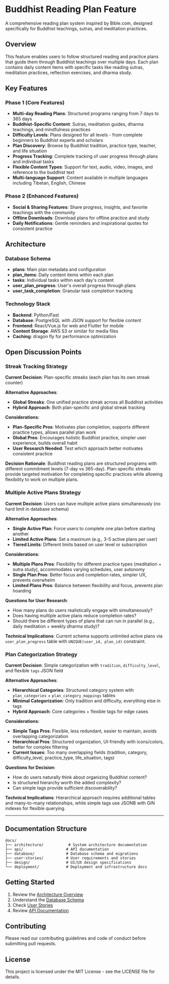 # Buddhist Reading Plan Feature

A comprehensive reading plan system inspired by Bible.com, designed specifically for Buddhist teachings, sutras, and meditation practices.

## Overview

This feature enables users to follow structured reading and practice plans that guide them through Buddhist teachings over multiple days. Each plan contains daily content items with specific tasks like reading sutras, meditation practices, reflection exercises, and dharma study.

## Key Features

### Phase 1 (Core Features)
- **Multi-day Reading Plans**: Structured programs ranging from 7 days to 365 days
- **Buddhist-Specific Content**: Sutras, meditation guides, dharma teachings, and mindfulness practices
- **Difficulty Levels**: Plans designed for all levels - from complete beginners to Buddhist experts and scholars
- **Plan Discovery**: Browse by Buddhist tradition, practice type, teacher, and life situation
- **Progress Tracking**: Complete tracking of user progress through plans and individual tasks
- **Flexible Content Types**: Support for text, audio, video, images, and reference to the buddhist text
- **Multi-language Support**: Content available in multiple languages including Tibetan, English, Chinese

### Phase 2 (Enhanced Features)
- **Social & Sharing Features**: Share progress, insights, and favorite teachings with the community
- **Offline Downloads**: Download plans for offline practice and study
- **Daily Notifications**: Gentle reminders and inspirational quotes for consistent practice

## Architecture

### Database Schema
- **plans**: Main plan metadata and configuration
- **plan_items**: Daily content items within each plan
- **tasks**: Individual tasks within each day's content
- **user_plan_progress**: User's overall progress through plans
- **user_task_completion**: Granular task completion tracking

### Technology Stack
- **Backend**: Python/Fast
- **Database**: PostgreSQL with JSON support for flexible content
- **Frontend**: React/Vue.js for web and Flutter for mobile
- **Content Storage**: AWS S3 or similar for media files
- **Caching**: dragon fly for performance optimization

## Open Discussion Points

### Streak Tracking Strategy
**Current Decision**: Plan-specific streaks (each plan has its own streak counter)

**Alternative Approaches**:
- **Global Streaks**: One unified practice streak across all Buddhist activities
- **Hybrid Approach**: Both plan-specific and global streak tracking

**Considerations**:
- **Plan-Specific Pros**: Motivates plan completion, supports different practice types, allows parallel plan work
- **Global Pros**: Encourages holistic Buddhist practice, simpler user experience, builds overall habit
- **User Research Needed**: Test which approach better motivates consistent practice

**Decision Rationale**: Buddhist reading plans are structured programs with different commitment levels (7-day vs 365-day). Plan-specific streaks provide targeted motivation for completing specific practices while allowing flexibility to work on multiple plans.

### Multiple Active Plans Strategy
**Current Decision**: Users can have multiple active plans simultaneously (no hard limit in database schema)

**Alternative Approaches**:
- **Single Active Plan**: Force users to complete one plan before starting another
- **Limited Active Plans**: Set a maximum (e.g., 3-5 active plans per user)
- **Tiered Limits**: Different limits based on user level or subscription

**Considerations**:
- **Multiple Plans Pros**: Flexibility for different practice types (meditation + sutra study), accommodates varying schedules, user autonomy
- **Single Plan Pros**: Better focus and completion rates, simpler UX, prevents overwhelm
- **Limited Plans Pros**: Balance between flexibility and focus, prevents plan hoarding

**Questions for User Research**:
- How many plans do users realistically engage with simultaneously?
- Does having multiple active plans reduce completion rates?
- Should there be different types of plans that can run in parallel (e.g., daily meditation + weekly dharma study)?

**Technical Implications**: Current schema supports unlimited active plans via `user_plan_progress` table with `UNIQUE(user_id, plan_id)` constraint.

### Plan Categorization Strategy
**Current Decision**: Simple categorization with `tradition`, `difficulty_level`, and flexible `tags` JSON field

**Alternative Approaches**:
- **Hierarchical Categories**: Structured category system with `plan_categories` + `plan_category_mappings` tables
- **Minimal Categorization**: Only tradition and difficulty, everything else in tags
- **Hybrid Approach**: Core categories + flexible tags for edge cases

**Considerations**:
- **Simple Tags Pros**: Flexible, less redundant, easier to maintain, avoids overlapping categorization
- **Hierarchical Pros**: Structured organization, UI-friendly with icons/colors, better for complex filtering
- **Current Issues**: Too many overlapping fields (tradition, category, difficulty_level, practice_type, life_situation, tags)

**Questions for Decision**:
- How do users naturally think about organizing Buddhist content?
- Is structured hierarchy worth the added complexity?
- Can simple tags provide sufficient discoverability?

**Technical Implications**: Hierarchical approach requires additional tables and many-to-many relationships, while simple tags use JSONB with GIN indexes for flexible querying.

---

## Documentation Structure

```
docs/
├── architecture/           # System architecture documentation
├── api/                   # API documentation
├── database/              # Database schema and migrations
├── user-stories/          # User requirements and stories
├── design/                # UI/UX design specifications
└── deployment/            # Deployment and infrastructure docs
```

## Getting Started

1. Review the [Architecture Overview](docs/architecture/overview.md)
2. Understand the [Database Schema](docs/database/schema.md)
3. Check [User Stories](docs/user-stories/user-stories.md)
4. Review [API Documentation](docs/api/endpoints.md)

## Contributing

Please read our contributing guidelines and code of conduct before submitting pull requests.

## License

This project is licensed under the MIT License - see the LICENSE file for details.

